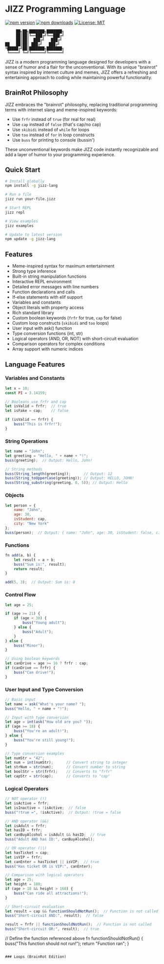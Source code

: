 # JIZZ Programming Language

[![npm version](https://img.shields.io/npm/v/jizz-lang.svg)](https://www.npmjs.com/package/jizz-lang)
[![npm downloads](https://img.shields.io/npm/dm/jizz-lang.svg)](https://www.npmjs.com/package/jizz-lang)
[![License: MIT](https://img.shields.io/badge/License-MIT-yellow.svg)](https://opensource.org/licenses/MIT)

```
     ██╗██╗███████╗███████╗
     ██║██║╚══███╔╝╚══███╔╝
     ██║██║  ███╔╝   ███╔╝ 
██   ██║██║ ███╔╝   ███╔╝  
╚█████╔╝██║███████╗███████╗
 ╚════╝ ╚═╝╚══════╝╚══════╝
```

JIZZ is a modern programming language designed for developers with a sense of humor and a flair for the unconventional. With its unique "brainrot" syntax inspired by internet culture and memes, JIZZ offers a refreshing and entertaining approach to coding while maintaining powerful functionality.

## BrainRot Philosophy

JIZZ embraces the "brainrot" philosophy, replacing traditional programming terms with internet slang and meme-inspired keywords:

- Use `frfr` instead of `true` (for real for real)
- Use `cap` instead of `false` (that's cap/no cap)
- Use `skibidi` instead of `while` for loops
- Use `too` instead of `for` in loop constructs
- Use `buss` for printing to console (bussin')

These unconventional keywords make JIZZ code instantly recognizable and add a layer of humor to your programming experience.

## Quick Start

```bash
# Install globally
npm install -g jizz-lang

# Run a file
jizz run your-file.jizz

# Start REPL
jizz repl

# View examples
jizz examples

# Update to latest version
npm update -g jizz-lang
```

## Features

- Meme-inspired syntax for maximum entertainment
- Strong type inference
- Built-in string manipulation functions
- Interactive REPL environment
- Detailed error messages with line numbers
- Function declarations and calls
- If-else statements with elif support
- Variables and constants
- Object literals with property access
- Rich standard library
- Custom boolean keywords (`frfr` for true, `cap` for false)
- Custom loop constructs (`skibidi` and `too` loops)
- User input with ask() function
- Type conversion functions (int, str)
- Logical operators (AND, OR, NOT) with short-circuit evaluation
- Comparison operators for complex conditions
- Array support with numeric indices

## Language Features

### Variables and Constants

```javascript
let x = 10;
const PI = 3.14159;

// Booleans use frfr and cap
let isValid = frfr;  // true
let isFake = cap;    // false

if (isValid == frfr) {
    buss("This is frfr!");
}
```

### String Operations

```javascript
let name = "John";
let greeting = "Hello, " + name + "!";
buss(greeting);  // Output: Hello, John!

// String methods
buss(String_length(greeting));      // Output: 12
buss(String_toUpperCase(greeting)); // Output: HELLO, JOHN!
buss(String_substring(greeting, 0, 5)); // Output: Hello
```

### Objects

```javascript
let person = {
    name: "John",
    age: 30,
    isStudent: cap,
    city: "New York"
};
buss(person);  // Output: { name: "John", age: 30, isStudent: false, city: "New York" }
```

### Functions

```javascript
fn add(a, b) {
    let result = a + b;
    buss("Sum is:", result);
    return result;
}

add(5, 3);  // Output: Sum is: 8
```

### Control Flow

```javascript
let age = 25;

if (age >= 21) {
    if (age < 30) {
        buss("Young adult");
    } else {
        buss("Adult");
    }
} else {
    buss("Minor");
}

// Using boolean keywords
let canDrive = age >= 16 ? frfr : cap;
if (canDrive == frfr) {
    buss("Can drive!");
}
```

### User Input and Type Conversion

```javascript
// Basic input
let name = ask("What's your name? ");
buss("Hello, " + name + "!");

// Input with type conversion
let age = int(ask("How old are you? "));
if (age >= 18) {
    buss("You're an adult!");
} else {
    buss("You're still young!");
}

// Type conversion examples
let numStr = "42";
let num = int(numStr);      // Convert string to integer
let strNum = str(num);      // Convert number to string
let boolStr = str(frfr);    // Converts to "frfr"
let capStr = str(cap);      // Converts to "cap"
```

### Logical Operators

```javascript
// NOT operator (!)
let isActive = frfr;
let isInactive = !isActive;  // false
buss("!true =", !isActive);  // Output: !true = false

// AND operator (&&)
let isAdult = frfr;
let hasID = frfr;
let canBuyAlcohol = isAdult && hasID;  // true
buss("Adult AND has ID:", canBuyAlcohol);

// OR operator (||)
let hasTicket = cap;
let isVIP = frfr;
let canEnter = hasTicket || isVIP;  // true
buss("Has ticket OR is VIP:", canEnter);

// Comparison with logical operators
let age = 25;
let height = 180;
if (age > 18 && height > 160) {
    buss("Can ride all attractions!");
}

// Short-circuit evaluation
let result = cap && functionShouldNotRun();  // Function is not called
buss("Short-circuit AND:", result);  // false

result = frfr || functionShouldNotRun();  // Function is not called
buss("Short-circuit OR:", result);  // true
```

// Define the function referenced above
fn functionShouldNotRun() {
    buss("This function should not run!");
    return "Function ran";
}
```

### Loops (BrainRot Edition)

```